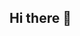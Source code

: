 ## Hi there 👋

<!--
**MohammedAlfaqeh16/MohammedAlfaqeh16** is a ✨ _special_ ✨ repository because its `README.md` (this file) appears on your GitHub profile.

# 👋 أهلاً، أنا محمد الفقيه

أخصائي نظم ومطور أنظمة باستخدام ASP.NET وOracle APEX.  
في هذا الملف أعرض بعض من مشاريعي السابقة التي قمت بتنفيذها:

---

## 💼 المشاريع السابقة

### 🏥 منصة توفر الأدوية
نظام يربط بين الصيدليات والمستخدمين لعرض توفر الأدوية والأسعار.
🔗 [مشاهدة المشروع](https://github.com/MohammedAlfaqeh/medicine-platform)

---

### 🧾 نظام محاسبي للتأمينات والمعاشات
نظام متكامل لإدارة الحسابات والتقارير والتكامل مع الأنظمة الأخرى.
🔗 [مشاهدة المشروع](https://github.com/MohammedAlfaqeh/insurance-accounting)

---

### 📦 نظام إدارة المخزون (ERP)
نظام بسيط لإدارة المخزون والموردين والفواتير.
🔗 [مشاهدة المشروع](https://github.com/MohammedAlfaqeh/inventory-system)

---

## 📧 تواصل معي
- 💼 [LinkedIn](https://linkedin.com/in/yourname)
- 📫 alfaqehm20@email.com
